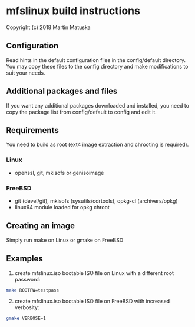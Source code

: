 # mfslinux build instructions

Copyright (c) 2018 Martin Matuska <mm at FreeBSD.org>

## Configuration
Read hints in the default configuration files in the config/default directory.
You may copy these files to the config directory and make modifications
to suit your needs.

## Additional packages and files
If you want any additional packages downloaded and installed, you need to copy
the package list from config/default to config and edit it.

## Requirements

You need to build as root (ext4 image extraction and chrooting is required).

### Linux
 - openssl, git, mkisofs or genisoimage

### FreeBSD
 - git (devel/git), mkisofs (sysutils/cdrtools), opkg-cl (archivers/opkg)
 - linux64 module loaded for opkg chroot

## Creating an image

Simply run make on Linux or gmake on FreeBSD

## Examples

1. create mfslinux.iso bootable ISO file on Linux with a different root password:

  ```bash
  make ROOTPW=testpass
  ```

2. create mfslinux.iso bootable ISO file on FreeBSD with increased verbosity:

  ```bash
  gmake VERBOSE=1
  ```
